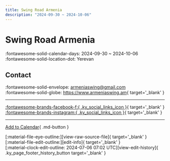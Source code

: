 ```yaml
---
title: Swing Road Armenia
description: "2024-09-30 ~ 2024-10-06"
---
```


# Swing Road Armenia 

:fontawesome-solid-calendar-days: 2024-09-30 ~ 2024-10-06  
:fontawesome-solid-location-dot: Yerevan  

## Contact

:fontawesome-solid-envelope: <armeniaswing@gmail.com>  
:fontawesome-solid-globe: <https://www.armeniaswing.am>{ target='_blank' }  

---

 [:fontawesome-brands-facebook-f:{ .ky_social_links_icon }](https://www.facebook.com/swingroadarmenia){ target='_blank' } [:fontawesome-brands-instagram:{ .ky_social_links_icon }](https://instagram.com/swingroadarmenia){ target='_blank' }

---

[Add to Calendar](https://swing.news/ics/en/2024/hy_AM/swing-road-armenia-2024.ics){ .md-button }

<div class="ky_page_footer" markdown>
<div class="ky_page_footer_trailing" markdown="span">
[:material-file-eye-outline:][view-raw-source-file]{ target='_blank' }
[:material-file-edit-outline:][edit-info]{ target='_blank' }
</div>
<div class="ky_page_footer_leading" markdown="span">
[:material-clock-edit-outline: 2024-07-06 07:02 UTC][view-edit-history]{ .ky_page_footer_history_button target='_blank' }
</div>
</div>

[view-raw-source-file]: https://github.com/swingdance/events/blob/main/2024/hy_AM/swing-road-armenia-2024.json "View Raw Source File"
[edit-info]: https://github.com/swingdance/events/issues/new?assignees=&labels=update+event&projects=&template=03-update_entity.yml&title=%5B2024%2Fhy_AM%5D%20Update%20Event%3A%20Swing%20Road%20Armenia&region=hy_AM&year=2024&id=swing-road-armenia-2024&name=Swing%20Road%20Armenia&org_id= "Edit Info"

[view-edit-history]: https://github.com/swingdance/events/commits/main/2024/hy_AM/swing-road-armenia-2024.json "View Edit History"
